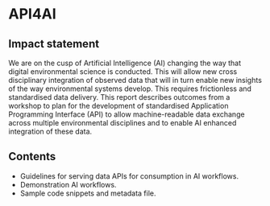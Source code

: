 # API4AI


## Impact statement

We are on the cusp of Artificial Intelligence (AI) changing the way that digital environmental science is conducted. This will allow new cross disciplinary integration of observed data that will in turn enable new insights of the way environmental systems develop. This requires frictionless and standardised data delivery. This report describes outcomes from a workshop to plan for the development of standardised Application Programming Interface (API) to allow machine-readable data exchange across multiple environmental disciplines and to enable AI enhanced integration of these data. 

## Contents 

- Guidelines for serving data APIs for consumption in AI workflows.
- Demonstration AI workflows.
- Sample code snippets and metadata file.
